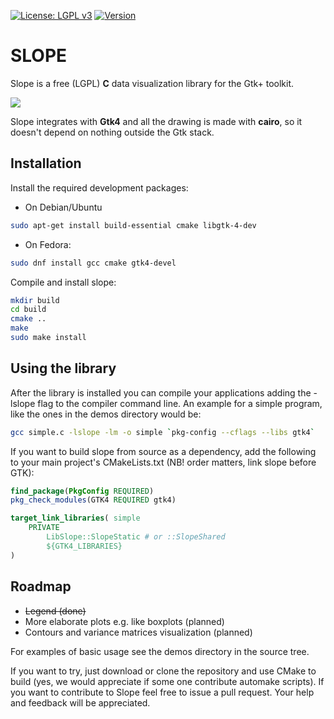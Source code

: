 [![License: LGPL v3](https://img.shields.io/badge/License-LGPL%20v3-blue.svg)](http://www.gnu.org/licenses/lgpl-3.0)
[![Version](https://img.shields.io/badge/version-0.0.5-red.svg)](http://github.com/bytebrew/slope)

# SLOPE

Slope is a free (LGPL) **C** data visualization library for the Gtk+ toolkit.

![](https://github.com/bytebrew/slope/blob/master/demos/screenshot.png)

Slope integrates with **Gtk4** and all the drawing is made with **cairo**, so it doesn't
depend on nothing outside the Gtk stack.

## Installation

Install the required development packages:
- On Debian/Ubuntu
```bash
sudo apt-get install build-essential cmake libgtk-4-dev
```
- On Fedora:
```bash
sudo dnf install gcc cmake gtk4-devel
```

Compile and install slope:
```bash
mkdir build
cd build
cmake ..
make
sudo make install
```

## Using the library

After the library is installed you can compile your applications adding the -lslope
flag to the compiler command line. An example for a simple program, like the ones in the
demos directory would be:

```bash
gcc simple.c -lslope -lm -o simple `pkg-config --cflags --libs gtk4`
```

If you want to build slope from source as a dependency, add the following to your
main project's CMakeLists.txt (NB! order matters, link slope before GTK):

```cmake
find_package(PkgConfig REQUIRED)
pkg_check_modules(GTK4 REQUIRED gtk4)

target_link_libraries( simple
    PRIVATE
        LibSlope::SlopeStatic # or ::SlopeShared
        ${GTK4_LIBRARIES}
)
```

## Roadmap

 - ~~Legend (done)~~
 - More elaborate plots e.g. like boxplots (planned)
 - Contours and variance matrices visualization (planned)

For examples of basic usage see the demos directory in the source tree.

If you want to try, just download or clone the repository and use CMake to build (yes, we
would appreciate if some one contribute automake scripts). If you want to contribute to Slope
feel free to issue a pull request. Your help and feedback will be appreciated.
